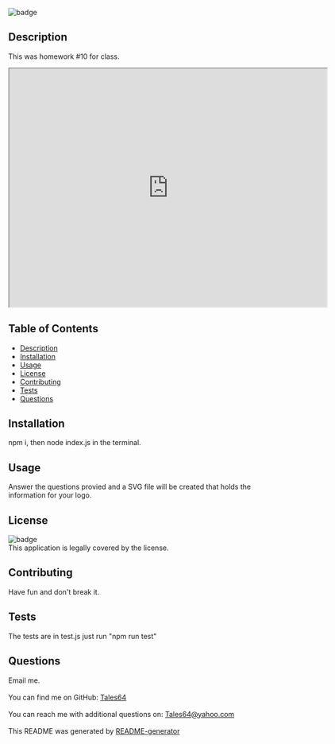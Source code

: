 

  
![badge](https://img.shields.io/badge/license--brightgreen)<br />

## Description
   This was homework #10 for class.
   
   <iframe src="https://drive.google.com/file/d/1SJetfWSmVxk1W3E4Zw7yCJCwSJavNwAM/preview" width="640" height="480"></iframe>

## Table of Contents
- [Description](#description)
- [Installation](#installation)
- [Usage](#usage)
- [License](#license)
- [Contributing](#contributing)
- [Tests](#tests)
- [Questions](#questions)
## Installation
   npm i, then node index.js in the terminal.
## Usage
   Answer the questions provied and a SVG file will be created that holds the information for your logo.
## License
![badge](https://img.shields.io/badge/license--brightgreen)
<br />
This application is legally covered by the  license. 
## Contributing
   Have fun and don't break it.
## Tests
   The tests are in test.js just run "npm run test"
## Questions
   Email me.<br />
<br />
   You can find me on GitHub: [Tales64](https://github.com/Tales64)<br />
<br />
   You can reach me with additional questions on: Tales64@yahoo.com<br /><br />
   This README was generated by [README-generator](https://github.com/Tales64/readme-generator)

